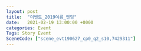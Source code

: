 ```yaml
---
layout: post
title:  "이벤트_2019여름_엔딩"
date:   2021-02-19 13:00:00 +0000
categories: Event
Tags: Story Event
SceneCode: ["scene_evt190627_cp0_q2_s10,7429311"]
---
```

